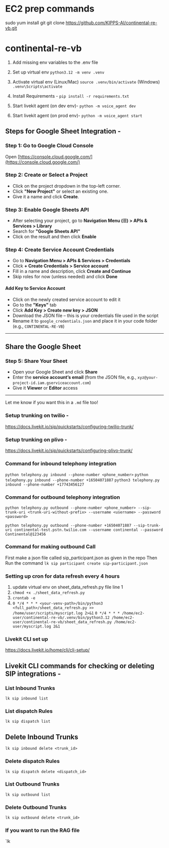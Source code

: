 # EC2 prep commands
sudo yum install git
git clone https://github.com/KIPPS-AI/continental-re-vb.git

# continental-re-vb

1. Add missing env variables to the .env file

2. Set up virtual env
`python3.12 -m venv .venv`

3. Activate virtual env 
(Linux/Mac)
`source .venv/bin/activate`
(Windows)
`.venv\Scripts\activate`

4. Install Requirements -
`pip install -r requirements.txt`

5. Start livekit agent (on dev env)-
`python -m voice_agent dev`

6. Start livekit agent (on prod env)-
`python -m voice_agent start`


## Steps for Google Sheet Integration -

### Step 1: Go to Google Cloud Console

Open [https://console.cloud.google.com/](https://console.cloud.google.com/)

### Step 2: Create or Select a Project

* Click on the project dropdown in the top-left corner.
* Click **"New Project"** or select an existing one.
* Give it a name and click **Create**.

### Step 3: Enable Google Sheets API

* After selecting your project, go to **Navigation Menu (☰) > APIs & Services > Library**
* Search for **"Google Sheets API"**
* Click on the result and then click **Enable**

### Step 4: Create Service Account Credentials

* Go to **Navigation Menu > APIs & Services > Credentials**
* Click **+ Create Credentials > Service account**
* Fill in a name and description, click **Create and Continue**
* Skip roles for now (unless needed) and click **Done**

#### Add Key to Service Account

* Click on the newly created service account to edit it
* Go to the **"Keys"** tab
* Click **Add Key > Create new key > JSON**
* Download the JSON file – this is your credentials file used in the script
* Rename it to `google_credentials.json` and place it in your code folder (e.g., `CONTINENTAL-RE-VB`)

---

## Share the Google Sheet

### Step 5: Share Your Sheet

* Open your Google Sheet and click **Share**
* Enter the **service account’s email** (from the JSON file, e.g., `xyz@your-project-id.iam.gserviceaccount.com`)
* Give it **Viewer** or **Editor** access

---

Let me know if you want this in a `.md` file too!




### Setup trunking on twilio -
https://docs.livekit.io/sip/quickstarts/configuring-twilio-trunk/

### Setup trunking on plivo -
https://docs.livekit.io/sip/quickstarts/configuring-plivo-trunk/

### Command for inbound telephony integration

```python telephony.py inbound --phone-number <phone_number>```
```python telephony.py inbound --phone-number +16504071887```
```python3 telephony.py inbound --phone-number +17743456127```


### Command for outbound telephony integration


```python telephony.py outbound --phone-number <phone_number> --sip-trunk-uri <trunk-uri-without-prefix> --username <username> --password <password>```

```python telephony.py outbound --phone-number +16504071887 --sip-trunk-uri continental-test.pstn.twilio.com --username continental --password Continental@123456```

### Command for making outbound Call
First make a json file called sip_participant.json as given in the repo
Then Run the command
```lk sip participant create sip-participant.json```


### Setting up cron for data refresh every 4 hours
1. update virtual env on sheet_data_refresh.py file line 1
2. `chmod +x ./sheet_data_refresh.py`
3. `crontab -e`
4. `0 */4 * * * <your-venv-path>/bin/python3 <full_path>/sheet_data_refresh.py >> /home/user/scripts/myscript.log 2>&1`
`0 */4 * * * /home/ec2-user/continental-re-vb/.venv/bin/python3.12 /home/ec2-user/continental-re-vb/sheet_data_refresh.py /home/ec2-user/myscript.log 2&1`


### Livekit CLI set up
https://docs.livekit.io/home/cli/cli-setup/


## Livekit CLI commands for checking or deleting SIP integrations -

### List Inbound Trunks
`lk sip inbound list`

### List dispatch Rules
`lk sip dispatch list`

## Delete Inbound Trunks
`lk sip inbound delete <trunk_id>`

### Delete dispatch Rules
`lk sip dispatch delete <dispatch_id>`

### List Outbound Trunks
`lk sip outbound list`

### Delete Outbound Trunks
`lk sip outbound delete <trunk_id>`


### If you want to run the RAG file
`lk
